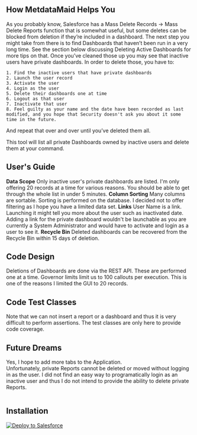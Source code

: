 ## How MetdataMaid Helps You
As you probably know, Salesforce has a Mass Delete Records -> Mass Delete Reports function that is somewhat useful, but some deletes can be blocked from deletion if they’re included in a dashboard.  The next step you might take from there is to find Dashboards that haven’t been run in a very long time.  See the section below discussing Deleting Active Dashboards for more tips on that.  Once you’ve cleaned those up you may see that inactive users have private dashboards.  In order to delete those, you have to:
    
    1. Find the inactive users that have private dashboards
    2. Launch the user record
    3. Activate the user
    4. Login as the user
    5. Delete their dashboards one at time
    6. Logout as that user
    7. Inactivate that user
    8. Feel guilty as your name and the date have been recorded as last modified, and you hope that Security doesn't ask you about it some time in the future.

And repeat that over and over until you’ve deleted them all.
 
This tool will list all private Dashboards owned by inactive users and delete them at your command.

## User's Guide
**Data Scope**
Only inactive user's private dashboards are listed.  I'm only offering 20 records at a time for various reasons.  You should be able to get through the whole list in under 5 minutes.
**Column Sorting**
Many columns are sortable.  Sorting is performed on the database.  I decided not to offer filtering as I hope you have a limited data set.
**Links**
User Name is a link.  Launching it might tell you more about the user such as inactivated date.  Adding a link for the private dashboard wouldn't be launchable as you are currently a System Administrator and would have to activate and login as a user to see it.
**Recycle Bin**
Deleted dashboards can be recovered from the Recycle Bin within 15 days of deletion.

## Code Design
Deletions of Dashboards are done via the REST API.  These are performed one at a time.  Governor limits limit us to 100 callouts per execution.  This is one of the reasons I limited the GUI to 20 records.

## Code Test Classes
Note that we can not insert a report or a dashboard and thus it is very difficult to perform assertions.  The test classes are only here to provide code coverage.

## Future Dreams
Yes, I hope to add more tabs to the Application.  
Unfortunately, private Reports cannot be deleted or moved without logging in as the user.  I did not find an easy way to programatically login as an inactive user and thus I do not intend to provide the ability to delete private Reports.

```apex
```

## Installation
<a href="https://githubsfdeploy.herokuapp.com?owner=regarcher&repo=MetadataMaid">
  <img alt="Deploy to Salesforce"
       src="https://raw.githubusercontent.com/afawcett/githubsfdeploy/master/deploy.png">
</a>
